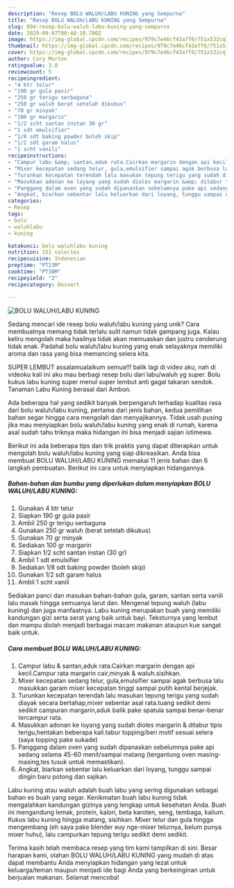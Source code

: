 ```yaml
---
description: "Resep BOLU WALUH/LABU KUNING yang Sempurna"
title: "Resep BOLU WALUH/LABU KUNING yang Sempurna"
slug: 894-resep-bolu-waluh-labu-kuning-yang-sempurna
date: 2020-09-07T00:40:10.700Z
image: https://img-global.cpcdn.com/recipes/979c7e46cf43a7f0/751x532cq70/bolu-waluhlabu-kuning-foto-resep-utama.jpg
thumbnail: https://img-global.cpcdn.com/recipes/979c7e46cf43a7f0/751x532cq70/bolu-waluhlabu-kuning-foto-resep-utama.jpg
cover: https://img-global.cpcdn.com/recipes/979c7e46cf43a7f0/751x532cq70/bolu-waluhlabu-kuning-foto-resep-utama.jpg
author: Cory Morton
ratingvalue: 3.8
reviewcount: 5
recipeingredient:
- "4 btr telur"
- "190 gr gula pasir"
- "250 gr terigu serbaguna"
- "250 gr waluh berat setelah dikukus"
- "70 gr minyak"
- "100 gr margarin"
- "1/2 scht santan instan 30 gr"
- "1 sdt emulsifier"
- "1/8 sdt baking powder boleh skip"
- "1/2 sdt garam halus"
- "1 scht vanili"
recipeinstructions:
- "Campur labu &amp; santan,aduk rata.Cairkan margarin dengan api kecil.Campur rata margarin cair,minyak &amp; waluh.sisihkan."
- "Mixer kecepatan sedang telur, gula,emulsifier sampai agak berbusa lalu masukkan garam mixer kecepatan tinggi sampai putih kental berjejak."
- "Turunkan kecepatan terendah lalu masukan tepung terigu yang sudah diayak secara bertahap,mixer sebentar asal rata.tuang sedikit demi sedikit campuran margarin,aduk balik pake spatula sampai benar-benar tercampur rata."
- "Masukkan adonan ke loyang yang sudah dioles margarin &amp; ditabur tipis terigu,hentakan beberapa kali.tabur topping/beri motif sesuai selera (saya topping pake sukade)"
- "Panggang dalam oven yang sudah dipanaskan sebelumnya pake api sedang selama 45-60 menit/sampai matang (tergantung oven masing-masing,tes tusuk untuk memastikan)."
- "Angkat, biarkan sebentar lalu keluarkan dari loyang, tunggu sampai dingin baru potong dan sajikan."
categories:
- Resep
tags:
- bolu
- waluhlabu
- kuning

katakunci: bolu waluhlabu kuning 
nutrition: 151 calories
recipecuisine: Indonesian
preptime: "PT23M"
cooktime: "PT30M"
recipeyield: "2"
recipecategory: Dessert

---
```



![BOLU WALUH/LABU KUNING](https://img-global.cpcdn.com/recipes/979c7e46cf43a7f0/751x532cq70/bolu-waluhlabu-kuning-foto-resep-utama.jpg)

Sedang mencari ide resep bolu waluh/labu kuning yang unik? Cara membuatnya memang tidak terlalu sulit namun tidak gampang juga. Kalau keliru mengolah maka hasilnya tidak akan memuaskan dan justru cenderung tidak enak. Padahal bolu waluh/labu kuning yang enak selayaknya memiliki aroma dan rasa yang bisa memancing selera kita.

SUPER LEMBUT assalamualaikum semua!!! balik lagi di video aku, nah di videoku kali ini aku mau berbagi resep bolu dari labu/waluh yg super. Bolu kukus labu kuning super menul super lembut anti gagal takaran sendok. Tanaman Labu Kuning berasal dari Ambon.

Ada beberapa hal yang sedikit banyak berpengaruh terhadap kualitas rasa dari bolu waluh/labu kuning, pertama dari jenis bahan, kedua pemilihan bahan segar hingga cara mengolah dan menyajikannya. Tidak usah pusing jika mau menyiapkan bolu waluh/labu kuning yang enak di rumah, karena asal sudah tahu triknya maka hidangan ini bisa menjadi sajian istimewa.


Berikut ini ada beberapa tips dan trik praktis yang dapat diterapkan untuk mengolah bolu waluh/labu kuning yang siap dikreasikan. Anda bisa membuat BOLU WALUH/LABU KUNING memakai 11 jenis bahan dan 6 langkah pembuatan. Berikut ini cara untuk menyiapkan hidangannya.

<!--inarticleads1-->

##### Bahan-bahan dan bumbu yang diperlukan dalam menyiapkan BOLU WALUH/LABU KUNING:

1. Gunakan 4 btr telur
1. Siapkan 190 gr gula pasir
1. Ambil 250 gr terigu serbaguna
1. Gunakan 250 gr waluh (berat setelah dikukus)
1. Gunakan 70 gr minyak
1. Sediakan 100 gr margarin
1. Siapkan 1/2 scht santan instan (30 gr)
1. Ambil 1 sdt emulsifier
1. Sediakan 1/8 sdt baking powder (boleh skip)
1. Gunakan 1/2 sdt garam halus
1. Ambil 1 scht vanili


Sediakan panci dan masukan bahan-bahan gula, garam, santan serta vanili lalu masak hingga semuanya larut dan. Mengenal tepung waluh (labu kuning) dan juga manfaatnya. Labu kuning merupakan buah yang memiliki kandungan gizi serta serat yang baik untuk bayi. Teksturnya yang lembut dan mampu diolah menjadi berbagai macam makanan ataupun kue sangat baik untuk. 

<!--inarticleads2-->

##### Cara membuat BOLU WALUH/LABU KUNING:

1. Campur labu &amp; santan,aduk rata.Cairkan margarin dengan api kecil.Campur rata margarin cair,minyak &amp; waluh.sisihkan.
1. Mixer kecepatan sedang telur, gula,emulsifier sampai agak berbusa lalu masukkan garam mixer kecepatan tinggi sampai putih kental berjejak.
1. Turunkan kecepatan terendah lalu masukan tepung terigu yang sudah diayak secara bertahap,mixer sebentar asal rata.tuang sedikit demi sedikit campuran margarin,aduk balik pake spatula sampai benar-benar tercampur rata.
1. Masukkan adonan ke loyang yang sudah dioles margarin &amp; ditabur tipis terigu,hentakan beberapa kali.tabur topping/beri motif sesuai selera (saya topping pake sukade)
1. Panggang dalam oven yang sudah dipanaskan sebelumnya pake api sedang selama 45-60 menit/sampai matang (tergantung oven masing-masing,tes tusuk untuk memastikan).
1. Angkat, biarkan sebentar lalu keluarkan dari loyang, tunggu sampai dingin baru potong dan sajikan.


Labu kuning atau waluh adalah buah labu yang sering digunakan sebagai bahan es buah yang segar. Kenikmatan buah labu kuning tidak mengalahkan kandungan gizinya yang lengkap untuk kesehatan Anda. Buah ini mengandung lemak, protein, kalori, beta karoten, seng, tembaga, kalium. Kukus labu kuning hingga matang, sisihkan. Mixer telur dan gula hingga mengembang (eh saya pake blender euy nge-mixer telurnya, belum punya mixer huhu), lalu campurkan tepung terigu sedikit demi sedikit. 

Terima kasih telah membaca resep yang tim kami tampilkan di sini. Besar harapan kami, olahan BOLU WALUH/LABU KUNING yang mudah di atas dapat membantu Anda menyiapkan hidangan yang lezat untuk keluarga/teman maupun menjadi ide bagi Anda yang berkeinginan untuk berjualan makanan. Selamat mencoba!
